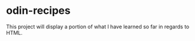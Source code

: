 # odin-recipes

This project will display a portion of what I have learned so far in regards
to HTML. 
